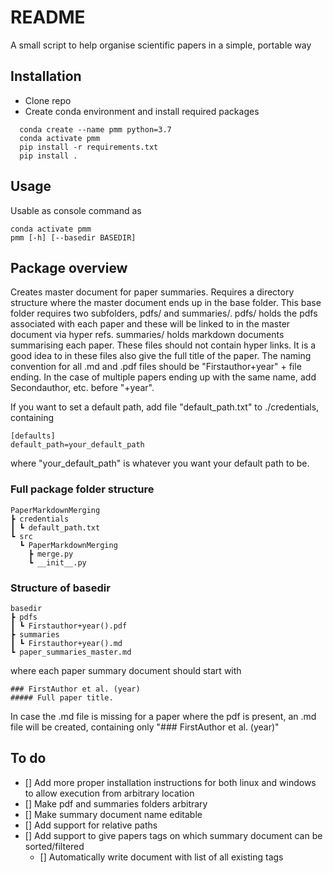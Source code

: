 # README
A small script to help organise scientific papers in a simple, portable way

## Installation
- Clone repo
- Create conda environment and install required packages
```
  conda create --name pmm python=3.7
  conda activate pmm
  pip install -r requirements.txt
  pip install .
```
## Usage
Usable as console command as
```
conda activate pmm
pmm [-h] [--basedir BASEDIR]
```

## Package overview

Creates master document for paper summaries. Requires a directory structure where the master document ends up in the base folder. This base folder requires two subfolders, pdfs/ and summaries/. pdfs/ holds the pdfs associated with each paper and these will be linked to in the master document via hyper refs. summaries/ holds markdown documents summarising each paper. These files should not contain hyper links. It is a good idea to in these files also give the full title of the paper. The naming convention for all .md and .pdf files should be "Firstauthor+year" + file ending. In the case of multiple papers ending up with the same name, add Secondauthor, etc. before "+year".

If you want to set a default path, add file "default_path.txt" to ./credentials, containing

    [defaults]
    default_path=your_default_path

where "your_default_path" is whatever you want your default path to be.

### Full package folder structure 
```
PaperMarkdownMerging
┣ credentials
┃ ┗ default_path.txt
┗ src
  ┗ PaperMarkdownMerging
    ┣ merge.py
    ┗ __init__.py
```

### Structure of basedir
```
basedir
┣ pdfs
┃ ┗ Firstauthor+year().pdf
┣ summaries
┃ ┗ Firstauthor+year().md
┗ paper_summaries_master.md
```

where each paper summary document should start with 
    
    ### FirstAuthor et al. (year)
    ##### Full paper title.

In case the .md file is missing for a paper where the pdf is present, an .md file will be created, containing only "### FirstAuthor et al. (year)"

## To do
- [] Add more proper installation instructions for both linux and windows to allow execution from arbitrary location
- [] Make pdf and summaries folders arbitrary
- [] Make summary document name editable
- [] Add support for relative paths
- [] Add support to give papers tags on which summary document can be sorted/filtered
  - [] Automatically write document with list of all existing tags